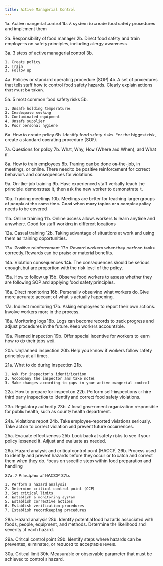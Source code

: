 ```yaml
---
title: Active Managerial Control
---
```


1a. Active mangerial control
1b. A system to create food safety procedures and implement them.

2a. Responsibility of food manager
2b. Direct food safety and train employees on safety principles, including allergy awareness.

3a. 3 steps of active managerial control
3b.
```
1. Create policy
2. Train
3. Follow up
```

4a. Policies or standard operating procedure (SOP)
4b. A set of procedures that tells staff how to control food safety hazards. Clearly explain actions that must be taken.

5a. 5 most common food safety risks
5b.
```
1. Unsafe holding temperatures
2. Inadequate cooking
3. Contaminated equipment
4. Unsafe supplier
5. Poor personal hygiene
```

6a. How to create policy
6b. Identify food safety risks. For the biggest risk, create a standard operating procedure (SOP).

7a. Questions for policy
7b. What, Why, How (Where and When), and What if.

8a. How to train employees
8b. Traning can be done on-the-job, in meetings, or online. There need to be positive reinforcement for correct behaviors and consequences for violations.

9a. On-the-job training
9b. Have experienced staff verbally teach the principle, demonstrate it, then ask the new worker to demonstrate it.

10a. Training meetings
10b. Meetings are better for teaching larger groups of people at the same time. Good when many topics or a complex policy needs to be covered.

11a. Online training
11b. Online access allows workers to learn anytime and anywhere. Good for staff working in different locations.

12a. Casual training
12b. Taking advantage of situations at work and using them as training opportunities.

13a. Positive reinforcement
13b. Reward workers when they perform tasks correctly. Rewards can be praise or material benefits.

14a. Violation consequences
14b. The consequences should be serious enough, but are proportion with the risk level of the policy.

15a. How to follow up
15b. Observe food workers to assess whether they are following SOP and applying food safety principles.

16a. Direct monitoring
16b. Personally observing what workers do. Give more accurate account of what is actually happening.

17a. Indirect monitoring
17b. Asking employees to report their own actions. Involve workers more in the process.

18a. Monitoring logs
18b. Logs can become records to track progress and adjust procedures in the future. Keep workers accountable.

19a. Planned inspection
19b. Offer special incentive for workers to learn how to do their jobs well.

20a. Unplanned inspection
20b. Help you khnow if workers follow safety principles at all times.

21a. What to do during inspection
21b.
```
1. Ask for inspector's identification
2. Accompany the inspector and take notes
3. Make changes according to gaps in your active mangerial control
```

22a. How to prepare for inspection
22b. Perform self-inspections or hire third party inspection to identify and correct food safety violations.

23a. Regulatory authority
23b. A local government organization responsible for public health, such as county health department.

24a. Violations report
24b. Take employee-reported violations seriously. Take action to correct violation and prevent future occurrences.

25a. Evaluate effectiveness
25b. Look back at safety risks to see if your policy lessened it. Adjust and evaluate as needed.

26a. Hazard analysis and critical control point (HACCP)
26b. Process used to identify and prevent hazards before they occur or to catch and correct them when they do. Focus on specific steps within food preparation and handling.

27a. 7 Principles of HACCP
27b.
```
1. Perform a hazard analysis
2. Determine critical control point (CCP)
3. Set critical limits
4. Establish a monitoring system
5. Establish corrective actions
6. Establish verification procedures
7. Establish recordkeeping procedures
```

28a. Hazard analysis
28b. Identify potential food hazards associated with foods, people, equipment, and methods. Determine the likelihood and severity of each hazard.

29a. Critical control point
29b. Identify steps where hazards can be prevented, eliminated, or reduced to acceptable levels.

30a. Critical limit
30b. Measurable or observable parameter that must be achieved to control a hazard.